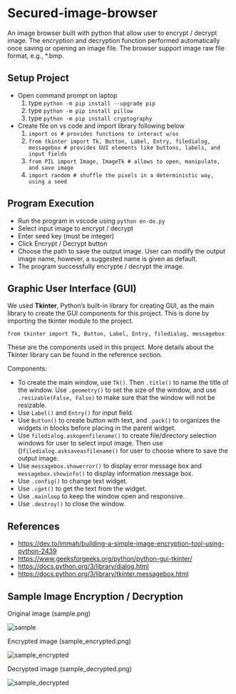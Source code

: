 # Secured-image-browser
An image browser built with python that allow user to encrypt / decrypt image. The encryption and decryption function performed automatically once saving or opening an image file. The browser support image raw file format, e.g., *.bmp.

## Setup Project
- Open command prompt on laptop
  1. type ```python -m pip install --upgrade pip```
  2. type ```python -m pip install pillow```
  3. type ```python -m pip install cryptography```
- Create file on vs code and import library following below
  1. ```import os # provides functions to interact w/os```
  2. ```from tkinter import Tk, Button, Label, Entry, filedialog, messagebox # provides GUI elements like buttons, labels, and input fields```
  3. ```from PIL import Image, ImageTk # allows to open, manipulate, and save image```
  4. ```import random # shuffle the pixels in a deterministic way, using a seed```
     
## Program Execution
- Run the program in vscode using ```python en-de.py```
- Select input image to encrypt / decrypt
- Enter seed key (must be integer)
- Click Encrypt / Decrypt button
- Choose the path to save the output image. User can modify the output image name, however, a suggested name is given as default.
- The program successfully encrypte / decrypt the image.

## Graphic User Interface (GUI)
We used **Tkinter**, Python’s built-in library for creating GUI, as the main library to create the GUI components for this project. This is done by importing the tkinter module to the project.  

```from tkinter import Tk, Button, Label, Entry, filedialog, messagebox```  
  
These are the components used in this project. More details about the Tkinter library can be found in the reference section.   
  
Components:
- To create the main window, use ```Tk()```. Then ```.title()``` to name the title of the window. Use ```.geometry()``` to set the size of the window, and use ```.resizable(False, False)``` to make sure that the window will not be resizable.
- Use ```Label()``` and ```Entry()``` for input field.
- Use ```Button()``` to create button with text, and ```.pack()``` to organizes the widgets in blocks before placing in the parent widget.
- Use ```filedialog.askopenfilename()``` to create file/directory selection windows for user to select input image. Then use ()```filedialog.asksaveasfilename()``` for user to choose where to save the output image.
- Use ```messagebox.showerror()``` to display error message box and ```messagebox.showinfo()``` to display information message box.
- Use ```.config()``` to change text widget.
- Use ```.cget()``` to get the text from the widget.
- Use ```.mainloop``` to keep the window open and responsive.
- Use ```.destroy()``` to close the window.

## References
- https://dev.to/immah/building-a-simple-image-encryption-tool-using-python-2439
- https://www.geeksforgeeks.org/python/python-gui-tkinter/
- https://docs.python.org/3/library/dialog.html
- https://docs.python.org/3/library/tkinter.messagebox.html
  
## Sample Image Encryption / Decryption
Original image (sample.png)    

![sample](sample.png)

Encrypted image (sample_encrypted.png)    

![sample_encrypted](sample_encrypted.png)

Decrypted image (sample_decrypted.png)    

![sample_decrypted](sample_decrypted.png)
